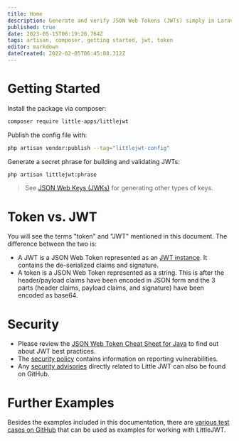 ```yaml
---
title: Home
description: Generate and verify JSON Web Tokens (JWTs) simply in Laravel using Little JWT.
published: true
date: 2023-05-15T06:19:20.764Z
tags: artisan, composer, getting started, jwt, token
editor: markdown
dateCreated: 2022-02-05T06:45:08.312Z
---
```


# Getting Started

Install the package via composer:

```bash
composer require little-apps/littlejwt
```

Publish the config file with:

```bash
php artisan vendor:publish --tag="littlejwt-config"
```

Generate a secret phrase for building and validating JWTs:

```bash
php artisan littlejwt:phrase
```

 > See [JSON Web Keys (JWKs)](/json-web-keys) for generating other types of keys.

# Token vs. JWT

You will see the terms "token" and "JWT" mentioned in this document. The difference between the two is:

 * A JWT is a JSON Web Token represented as an [JWT instance](/the-jwt). It contains the de-serialized claims and signature.
 * A token is a JSON Web Token represented as a string. This is after the header/payload claims have been encoded in JSON form and the 3 parts (header claims, payload claims, and signature) have been encoded as base64. 
 
# Security

 * Please review the [JSON Web Token Cheat Sheet for Java](https://cheatsheetseries.owasp.org/cheatsheets/JSON_Web_Token_for_Java_Cheat_Sheet.html#json-web-token-cheat-sheet-for-java) to find out about JWT best practices.
 * The [security policy](https://github.com/little-apps/LittleJWT/security/policy) contains information on reporting vulnerabilities.
 * Any [security advisories](https://github.com/little-apps/LittleJWT/security/advisories) directly related to Little JWT can also be found on GitHub.
 
# Further Examples

Besides the examples included in this documentation, there are [various test cases on GitHub](https://github.com/little-apps/LittleJWT/tree/main/tests/Features) that can be used as examples for working with LittleJWT.